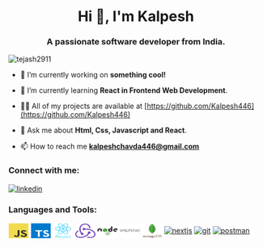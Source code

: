<h1 align="center">Hi 👋, I'm Kalpesh</h1>
<h3 align="center">A passionate software developer from India.</h3>

<p align="left"> <img src="https://komarev.com/ghpvc/?username=tejash2911&label=Profile%20views&color=0e75b6&style=flat" alt="tejash2911" /> </p>

- 🔭 I’m currently working on **something cool!**

- 🌱 I’m currently learning **React in Frontend Web Development**.

- 👨‍💻 All of my projects are available at [https://github.com/Kalpesh446](https://github.com/Kalpesh446)

- 💬 Ask me about **Html, Css, Javascript and React**.

- 📫 How to reach me **kalpeshchavda446@gmail.com**

<h3 align="left">Connect with me:</h3>
<p align="left">
<a href="https://www.linkedin.com/in/kalpesh-chavada-1a90361ba/"><img align="center" src="https://raw.githubusercontent.com/rahuldkjain/github-profile-readme-generator/master/src/images/icons/Social/linked-in-alt.svg" alt="linkedin" height="30" width="40" /></a>
<!-- <a href="https://fb.com/tejash2911"><img align="center" src="https://raw.githubusercontent.com/rahuldkjain/github-profile-readme-generator/master/src/images/icons/Social/facebook.svg" alt="facebook" height="30" width="40" /></a>
<a href="https://instagram.com/___tejas2911"><img align="center" src="https://raw.githubusercontent.com/rahuldkjain/github-profile-readme-generator/master/src/images/icons/Social/instagram.svg" alt="instagram" height="30" width="40" /></a> -->
</p>

<h3 align="left">Languages and Tools:</h3>
<p align="left">
<a href="https://developer.mozilla.org/en-US/docs/Web/JavaScript"><img align="center" src="https://raw.githubusercontent.com/devicons/devicon/master/icons/javascript/javascript-original.svg" alt="javascript" width="40" height="30" /></a>
<a href="https://www.typescriptlang.org/"><img align="center" src="https://raw.githubusercontent.com/devicons/devicon/master/icons/typescript/typescript-original.svg" alt="typescript" width="40" height="30" /></a>
<a href="https://reactjs.org/"><img align="center" src="https://raw.githubusercontent.com/devicons/devicon/master/icons/react/react-original-wordmark.svg" alt="react" width="40" height="30" /></a>
<a href="https://redux.js.org"><img align="center" src="https://raw.githubusercontent.com/devicons/devicon/master/icons/redux/redux-original.svg" alt="redux" width="40" height="30" /></a>
<a href="https://nodejs.org"><img align="center" src="https://raw.githubusercontent.com/devicons/devicon/master/icons/nodejs/nodejs-original-wordmark.svg" alt="nodejs" width="40" height="30" /></a>
<a href="https://expressjs.com"><img align="center" src="https://raw.githubusercontent.com/devicons/devicon/master/icons/express/express-original-wordmark.svg" alt="express" width="40" height="30" /></a>
<a href="https://www.mongodb.com/"><img align="center" src="https://raw.githubusercontent.com/devicons/devicon/master/icons/mongodb/mongodb-original-wordmark.svg" alt="mongodb" width="40" height="30" /></a>
<a href="https://nextjs.org/"><img align="center" src="https://cdn.worldvectorlogo.com/logos/nextjs-2.svg" alt="nextjs" width="40" height="30" /></a>
<a href="https://git-scm.com/"><img align="center" src="https://www.vectorlogo.zone/logos/git-scm/git-scm-icon.svg" alt="git" width="40" height="30" /></a>
<a href="https://postman.com"><img align="center" src="https://www.vectorlogo.zone/logos/getpostman/getpostman-icon.svg" alt="postman" width="30" height="30" /></a>
</p>
